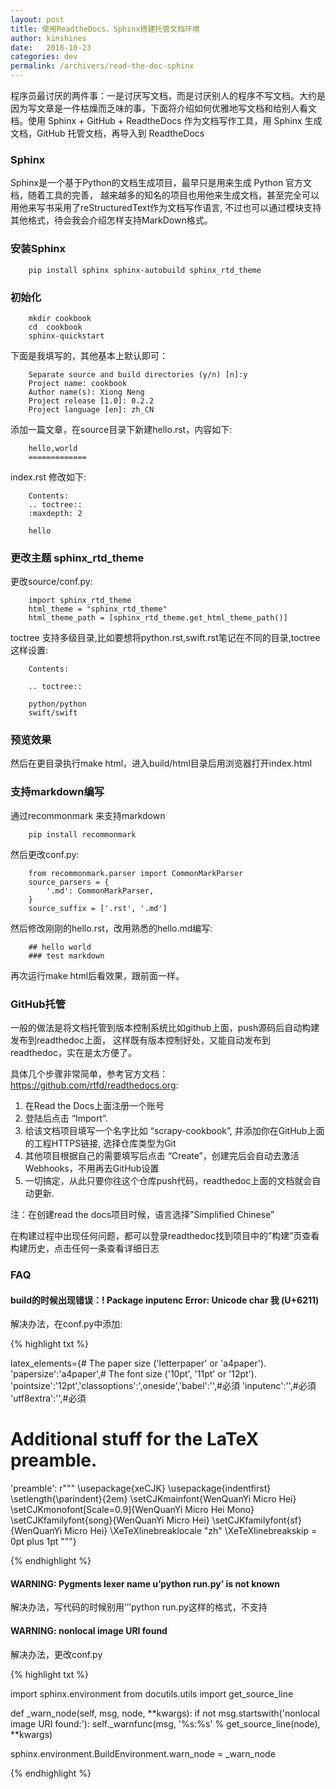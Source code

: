```yaml
---
layout: post
title: 使用ReadtheDocs、Sphinx搭建托管文档环境
author: kinshines
date:   2018-10-23
categories: dev
permalink: /archivers/read-the-doc-sphinx
---
```


<p class="lead">程序员最讨厌的两件事：一是讨厌写文档，而是讨厌别人的程序不写文档。大约是因为写文章是一件枯燥而乏味的事，下面将介绍如何优雅地写文档和给别人看文档。使用 Sphinx + GitHub + ReadtheDocs 作为文档写作工具，用 Sphinx 生成文档，GitHub 托管文档，再导入到 ReadtheDocs</p>

### Sphinx
Sphinx是一个基于Python的文档生成项目，最早只是用来生成 Python 官方文档，随着工具的完善， 越来越多的知名的项目也用他来生成文档，甚至完全可以用他来写书采用了reStructuredText作为文档写作语言, 不过也可以通过模块支持其他格式，待会我会介绍怎样支持MarkDown格式。

### 安装Sphinx

        pip install sphinx sphinx-autobuild sphinx_rtd_theme

### 初始化
        
        mkdir cookbook
        cd  cookbook
        sphinx-quickstart

下面是我填写的，其他基本上默认即可：

        Separate source and build directories (y/n) [n]:y 
        Project name: cookbook 
        Author name(s): Xiong Neng 
        Project release [1.0]: 0.2.2 
        Project language [en]: zh_CN

添加一篇文章，在source目录下新建hello.rst，内容如下:

        hello,world
        =============

index.rst 修改如下:

        Contents:
        .. toctree::
        :maxdepth: 2

        hello

### 更改主题 sphinx_rtd_theme
更改source/conf.py:

        import sphinx_rtd_theme
        html_theme = "sphinx_rtd_theme"
        html_theme_path = [sphinx_rtd_theme.get_html_theme_path()]

toctree 支持多级目录,比如要想将python.rst,swift.rst笔记在不同的目录,toctree这样设置:

        Contents:

        .. toctree::

        python/python
        swift/swift

### 预览效果
然后在更目录执行make html，进入build/html目录后用浏览器打开index.html

### 支持markdown编写
通过recommonmark 来支持markdown

        pip install recommonmark

然后更改conf.py:

        from recommonmark.parser import CommonMarkParser
        source_parsers = {
            '.md': CommonMarkParser,
        }
        source_suffix = ['.rst', '.md']

然后修改刚刚的hello.rst，改用熟悉的hello.md编写:

        ## hello world
        ### test markdown

再次运行make html后看效果，跟前面一样。

### GitHub托管
一般的做法是将文档托管到版本控制系统比如github上面，push源码后自动构建发布到readthedoc上面， 这样既有版本控制好处，又能自动发布到readthedoc，实在是太方便了。

具体几个步骤非常简单，参考官方文档：https://github.com/rtfd/readthedocs.org:

1. 在Read the Docs上面注册一个账号
2. 登陆后点击 “Import”.
3. 给该文档项目填写一个名字比如 “scrapy-cookbook”, 并添加你在GitHub上面的工程HTTPS链接, 选择仓库类型为Git
4. 其他项目根据自己的需要填写后点击 “Create”，创建完后会自动去激活Webhooks，不用再去GitHub设置
5. 一切搞定，从此只要你往这个仓库push代码，readthedoc上面的文档就会自动更新.

注：在创建read the docs项目时候，语言选择”Simplified Chinese”

在构建过程中出现任何问题，都可以登录readthedoc找到项目中的”构建”页查看构建历史，点击任何一条查看详细日志

### FAQ
#### build的时候出现错误：! Package inputenc Error: Unicode char 我 (U+6211)

解决办法，在conf.py中添加:

{% highlight txt %}

latex_elements={# The paper size ('letterpaper' or 'a4paper').
'papersize':'a4paper',# The font size ('10pt', '11pt' or '12pt').
'pointsize':'12pt','classoptions':',oneside','babel':'',#必須
'inputenc':'',#必須
'utf8extra':'',#必須
# Additional stuff for the LaTeX preamble.
'preamble': r"""
\usepackage{xeCJK}
\usepackage{indentfirst}
\setlength{\parindent}{2em}
\setCJKmainfont{WenQuanYi Micro Hei}
\setCJKmonofont[Scale=0.9]{WenQuanYi Micro Hei Mono}
\setCJKfamilyfont{song}{WenQuanYi Micro Hei}
\setCJKfamilyfont{sf}{WenQuanYi Micro Hei}
\XeTeXlinebreaklocale "zh"
\XeTeXlinebreakskip = 0pt plus 1pt
"""}

{% endhighlight %}

#### WARNING: Pygments lexer name u’python run.py’ is not known

解决办法，写代码的时候别用’’’python run.py这样的格式，不支持

#### WARNING: nonlocal image URI found

解决办法，更改conf.py

{% highlight txt %}

import sphinx.environment
from docutils.utils import get_source_line

def _warn_node(self, msg, node, **kwargs):
    if not msg.startswith('nonlocal image URI found:'):
        self._warnfunc(msg, '%s:%s' % get_source_line(node), **kwargs)

sphinx.environment.BuildEnvironment.warn_node = _warn_node

{% endhighlight %}
